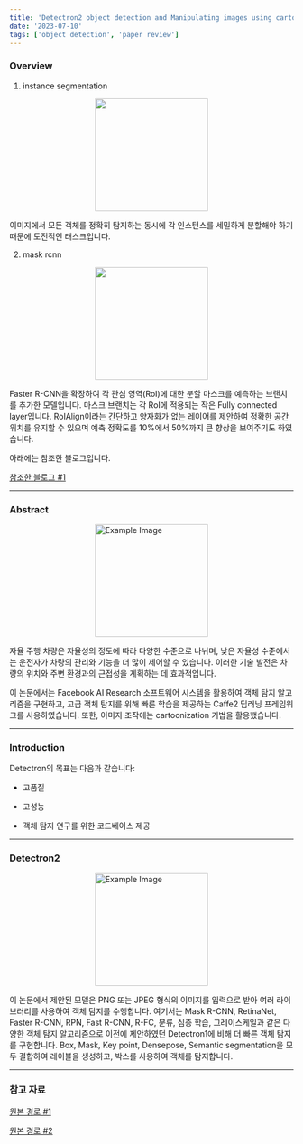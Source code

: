 ```yaml
---
title: 'Detectron2 object detection and Manipulating images using cartoonization'
date: '2023-07-10'
tags: ['object detection', 'paper review']
---
```


### Overview

1. instance segmentation

<img src="https://img1.daumcdn.net/thumb/R1280x0/?scode=mtistory2&fname=https%3A%2F%2Fblog.kakaocdn.net%2Fdn%2FbRHsAP%2FbtqWUpxkKIH%2FL7l9x3pcMKL8fBS2qEzbzk%2Fimg.jpg" style="display: block; margin: 0 auto; height:200;" />

이미지에서 모든 객체를 정확히 탐지하는 동시에 각 인스턴스를 세밀하게 분할해야 하기 때문에 도전적인 태스크입니다.

2. mask rcnn

<img src="https://img1.daumcdn.net/thumb/R1280x0/?scode=mtistory2&fname=https%3A%2F%2Fblog.kakaocdn.net%2Fdn%2Fcx1zeb%2FbtqWX5EbBpp%2FSDi2o1RDnpCCs2ckVpA8d0%2Fimg.png" style="display: block; margin: 0 auto; height:200;" />

Faster R-CNN을 확장하여 각 관심 영역(RoI)에 대한 분할 마스크를 예측하는 브랜치를 추가한 모델입니다. 마스크 브랜치는 각 RoI에 적용되는 작은 Fully connected layer입니다. RoIAlign이라는 간단하고 양자화가 없는 레이어를 제안하여 정확한 공간 위치를 유지할 수 있으며 예측 정확도를 10%에서 50%까지 큰 향상을 보여주기도 하였습니다.

아래에는 참조한 블로그입니다.

[참조한 블로그 #1](https://herbwood.tistory.com/20)

---

### Abstract

<img src="https://velog.velcdn.com/images%2Fjunyoung9696%2Fpost%2Fcb3ef352-6b20-41f4-8962-65526a847d41%2F66535560-d3422200-eace-11e9-9123-5535d469db19.png" alt="Example Image" style="display: block; margin: 0 auto; height:200;" />

자율 주행 차량은 자율성의 정도에 따라 다양한 수준으로 나뉘며, 낮은 자율성 수준에서는 운전자가 차량의 관리와 기능을 더 많이 제어할 수 있습니다. 이러한 기술 발전은 차량의 위치와 주변 환경과의 근접성을 계획하는 데 효과적입니다.

이 논문에서는 Facebook AI Research 소프트웨어 시스템을 활용하여 객체 탐지 알고리즘을 구현하고, 고급 객체 탐지를 위해 빠른 학습을 제공하는 Caffe2 딥러닝 프레임워크를 사용하였습니다. 또한, 이미지 조작에는 cartoonization 기법을 활용했습니다.

---

### Introduction

Detectron의 목표는 다음과 같습니다:

- 고품질

- 고성능

- 객체 탐지 연구를 위한 코드베이스 제공

---

### Detectron2

<img src="https://velog.velcdn.com/images%2Fjunyoung9696%2Fpost%2Ffdfa5ffd-b6aa-4ca4-8289-d386029ed9b3%2F9.PNG" alt="Example Image" style="display: block; margin: 0 auto; height:200;" />

이 논문에서 제안된 모델은 PNG 또는 JPEG 형식의 이미지를 입력으로 받아 여러 라이브러리를 사용하여 객체 탐지를 수행합니다. 여기서는 Mask R-CNN, RetinaNet, Faster R-CNN, RPN, Fast R-CNN, R-FC, 분류, 심층 학습, 그레이스케일과 같은 다양한 객체 탐지 알고리즘으로 이전에 제안하였던 Detectron1에 비해 더 빠른 객체 탐지를 구현합니다. Box, Mask, Key point, Densepose, Semantic segmentation을 모두 결합하여 레이블을 생성하고, 박스를 사용하여 객체를 탐지합니다.

---

### 참고 자료

[원본 경로 #1](https://arxiv.org/pdf/1703.06870)

[원본 경로 #2](https://www.ijert.org/research/detectron2-object-detection-manipulating-images-using-cartoonization-IJERTV10IS080122.pdf)


